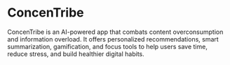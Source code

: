 # ConcenTribe
ConcenTribe is an AI-powered app that combats content overconsumption and information overload. It offers personalized recommendations, smart summarization, gamification, and focus tools to help users save time, reduce stress, and build healthier digital habits.
